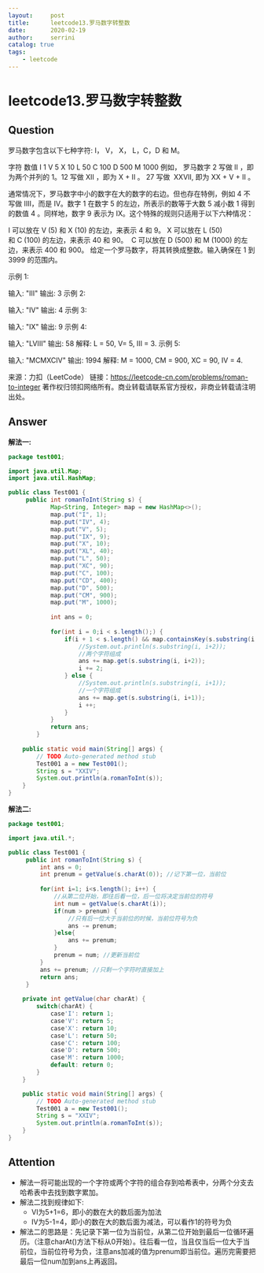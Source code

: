 ```yaml
---
layout:     post
title:      leetcode13.罗马数字转整数
date:       2020-02-19             
author:     serrini                 
catalog: true                       
tags:                               
    - leetcode
---
```

# leetcode13.罗马数字转整数

## Question
罗马数字包含以下七种字符: I， V， X， L，C，D 和 M。

字符          数值
I             1
V             5
X             10
L             50
C             100
D             500
M             1000
例如， 罗马数字 2 写做 II ，即为两个并列的 1。12 写做 XII ，即为 X + II 。 27 写做  XXVII, 即为 XX + V + II 。

通常情况下，罗马数字中小的数字在大的数字的右边。但也存在特例，例如 4 不写做 IIII，而是 IV。数字 1 在数字 5 的左边，所表示的数等于大数 5 减小数 1 得到的数值 4 。同样地，数字 9 表示为 IX。这个特殊的规则只适用于以下六种情况：

I 可以放在 V (5) 和 X (10) 的左边，来表示 4 和 9。
X 可以放在 L (50) 和 C (100) 的左边，来表示 40 和 90。 
C 可以放在 D (500) 和 M (1000) 的左边，来表示 400 和 900。
给定一个罗马数字，将其转换成整数。输入确保在 1 到 3999 的范围内。

示例 1:

输入: "III"
输出: 3
示例 2:

输入: "IV"
输出: 4
示例 3:

输入: "IX"
输出: 9
示例 4:

输入: "LVIII"
输出: 58
解释: L = 50, V= 5, III = 3.
示例 5:

输入: "MCMXCIV"
输出: 1994
解释: M = 1000, CM = 900, XC = 90, IV = 4.

来源：力扣（LeetCode）
链接：https://leetcode-cn.com/problems/roman-to-integer
著作权归领扣网络所有。商业转载请联系官方授权，非商业转载请注明出处。

## Answer
**解法一:**
```java
package test001;

import java.util.Map;
import java.util.HashMap;

public class Test001 {
	 public int romanToInt(String s) {
	        Map<String, Integer> map = new HashMap<>();
	        map.put("I", 1);
	        map.put("IV", 4);
	        map.put("V", 5);
	        map.put("IX", 9);
	        map.put("X", 10);
	        map.put("XL", 40);
	        map.put("L", 50);
	        map.put("XC", 90);
	        map.put("C", 100);
	        map.put("CD", 400);
	        map.put("D", 500);
	        map.put("CM", 900);
	        map.put("M", 1000);
	        
	        int ans = 0;
	        
	        for(int i = 0;i < s.length();) {
	            if(i + 1 < s.length() && map.containsKey(s.substring(i, i+2))) {
	            	//System.out.println(s.substring(i, i+2));
	            	//两个字符组成
	                ans += map.get(s.substring(i, i+2));
	                i += 2;
	            } else {
	            	//System.out.println(s.substring(i, i+1));
	            	//一个字符组成
	                ans += map.get(s.substring(i, i+1));
	                i ++;
	            }
	        }
	        return ans;
	    }
	
	public static void main(String[] args) {
		// TODO Auto-generated method stub
		Test001 a = new Test001();
		String s = "XXIV";
		System.out.println(a.romanToInt(s));
	}
}
```



**解法二:**
```java
package test001;

import java.util.*;

public class Test001 {
	 public int romanToInt(String s) {
		 int ans = 0;
		 int prenum = getValue(s.charAt(0)); //记下第一位，当前位
		 
		 for(int i=1; i<s.length(); i++) { 
		 	 //从第二位开始，即往后看一位，后一位将决定当前位的符号
			 int num = getValue(s.charAt(i));
			 if(num > prenum) {
			 	 //只有后一位大于当前位的时候，当前位符号为负
				 ans -= prenum;
			 }else{
				 ans += prenum;
			 }
			 prenum = num; //更新当前位
		 }
		 ans += prenum; //只剩一个字符时直接加上
		 return ans;
	 }
	
	private int getValue(char charAt) {
		switch(charAt) {
			case'I': return 1;
			case'V': return 5;
			case'X': return 10;
			case'L': return 50;
			case'C': return 100;
			case'D': return 500;
			case'M': return 1000;
			default: return 0;
		}
	}

	public static void main(String[] args) {
		// TODO Auto-generated method stub
		Test001 a = new Test001();
		String s = "XXIV";
		System.out.println(a.romanToInt(s));
	}
}

```

## Attention

* 解法一将可能出现的一个字符或两个字符的组合存到哈希表中，分两个分支去哈希表中去找到数字累加。
* 解法二找到规律如下:
	* VI为5+1=6，即小的数在大的数后面为加法
	* IV为5-1=4，即小的数在大的数后面为减法，可以看作1的符号为负
* 解法二的思路是：先记录下第一位为当前位，从第二位开始到最后一位循环遍历。（注意charAt()方法下标从0开始）。往后看一位，当且仅当后一位大于当前位，当前位符号为负，注意ans加减的值为prenum即当前位。遍历完需要把最后一位num加到ans上再返回。

